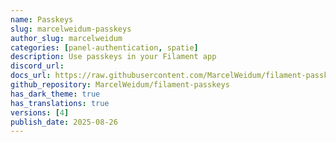 ```yaml
---
name: Passkeys
slug: marcelweidum-passkeys
author_slug: marcelweidum
categories: [panel-authentication, spatie]
description: Use passkeys in your Filament app
discord_url:
docs_url: https://raw.githubusercontent.com/MarcelWeidum/filament-passkeys/refs/heads/main/README.md
github_repository: MarcelWeidum/filament-passkeys
has_dark_theme: true
has_translations: true
versions: [4]
publish_date: 2025-08-26
---
```

